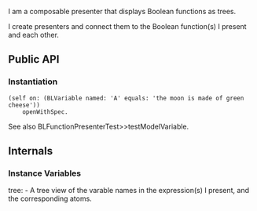 I am a composable presenter that displays Boolean functions as trees.

I create presenters and connect them to the Boolean function(s) I present and
each other.

## Public API

### Instantiation

```Smalltalk
(self on: (BLVariable named: 'A' equals: 'the moon is made of green cheese'))
	openWithSpec.
```

See also BLFunctionPresenterTest>>testModelVariable.

## Internals

### Instance Variables

tree: <SpTreeTablePresenter> - A tree view of the varable names in the
	expression(s) I present, and the corresponding atoms.
